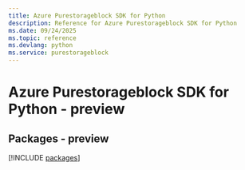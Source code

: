 ```yaml
---
title: Azure Purestorageblock SDK for Python
description: Reference for Azure Purestorageblock SDK for Python
ms.date: 09/24/2025
ms.topic: reference
ms.devlang: python
ms.service: purestorageblock
---
```

# Azure Purestorageblock SDK for Python - preview
## Packages - preview
[!INCLUDE [packages](purestorageblock-index.md)]